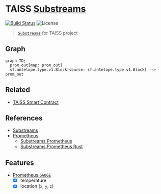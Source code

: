 # TAISS [Substreams](https://substreams.streamingfast.io)

[![Build Status](https://github.com/pinax-network/taiss-substreams/actions/workflows/ci.yml/badge.svg)](https://github.com/pinax-network/taiss-substreams/actions/workflows/ci.yml)
![License](https://img.shields.io/github/license/pinax-network/taiss-substreams)

> [`Substreams`](https://substreams.streamingfast.io) for TAISS project

## Graph

```mermaid
graph TD;
  prom_out[map: prom_out]
  sf.antelope.type.v1.Block[source: sf.antelope.type.v1.Block] --> prom_out
```

## Related

- [TAISS Smart Contract](https://github.com/pinax-network/taiss-contract)

## References

- [Substreams](https://substreams.streamingfast.io)
- [Prometheus](https://prometheus.io)
  - [Substreams Prometheus](https://github.com/pinax-network/substreams-sink-prometheus)
  - [Substreams Prometheus Rust](https://github.com/pinax-network/substreams-sink-prometheus.rs)

## Features

- [Prometheus `GAUGE`](https://prometheus.io/docs/concepts/metric_types/#gauge)
  - [x] temperature
  - [x] location (`x`, `y`, `z`)